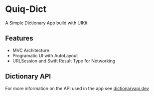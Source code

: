 # Quiq-Dict
A Simple Dictionary App build with UIKit

## Features
- MVC Architecture
- Programatic UI with AutoLayout
- URLSession and Swift Result Type for Networking

## Dictionary API
For more information on the API used in the app see [dictionaryapi.dev](https://dictionaryapi.dev/)
